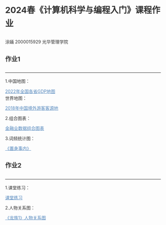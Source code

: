 <html><head><meta http-equiv="Content-Type" content="text/html; charset=UTF-8"/><meta name="exporter-version" content="Evernote Mac 9.7.0 (472010)"/><meta name="altitude" content="0"/><meta name="author" content="Hila"/><meta name="created" content="2024-04-30 18:35:31 +0000"/><meta name="latitude" content="31.25918579101562"/><meta name="longitude" content="121.5064504292927"/><meta name="source" content="desktop.mac"/><meta name="updated" content="2024-04-30 18:36:53 +0000"/><meta name="content-class" content="yinxiang.markdown"/><title>README.md</title></head><body><div style="font-size: 14px; margin: 0; padding: 0; width: 100%;"><h3 style="line-height: 160%; box-sizing: content-box; font-weight: 700; font-size: 27px; color: #333;">2024春《计算机科学与编程入门》课程作业</h3>
<p style="line-height: 160%; box-sizing: content-box; margin: 10px 0; color: #333;">涂婳 2000015929 光华管理学院</p>
<h4 style="line-height: 160%; box-sizing: content-box; font-size: 20px; color: #333;">作业1</h4>
<hr style="line-height: 160%; box-sizing: content-box; border-top: 1px solid #eee; margin: 16px 0;"/>
<p style="line-height: 160%; box-sizing: content-box; margin: 10px 0; color: #333;">1.中国地图：</p>
<p style="line-height: 160%; box-sizing: content-box; margin: 10px 0; color: #333;"><a href="https://aoi-kamimoku.github.io/2022%E5%B9%B4%E5%85%A8%E5%9B%BD%E5%90%84%E7%9C%81GDP%E5%9C%B0%E5%9B%BE.html" style="line-height: 160%; box-sizing: content-box; text-decoration: underline; color: #5286bc;">2022年全国各省GDP地图</a><br/>
世界地图：</p>
<p style="line-height: 160%; box-sizing: content-box; margin: 10px 0; color: #333;"><a href="https://aoi-kamimoku.github.io/2018%E5%B9%B4%E4%B8%AD%E5%9B%BD%E5%A2%83%E5%A4%96%E6%B8%B8%E5%AE%A2%E5%AE%A2%E6%BA%90%E5%9C%B0.html" style="line-height: 160%; box-sizing: content-box; text-decoration: underline; color: #5286bc;">2018年中国境外游客客源地</a></p>
<p style="line-height: 160%; box-sizing: content-box; margin: 10px 0; color: #333;">2.组合图表：</p>
<p style="line-height: 160%; box-sizing: content-box; margin: 10px 0; color: #333;"><a href="https://Aoi-Kamimoku.github.io/%E7%BB%84%E5%90%88%E5%9B%BE%E8%A1%A8.html" style="line-height: 160%; box-sizing: content-box; text-decoration: underline; color: #5286bc;">金融业数据组合图表</a></p>
<p style="line-height: 160%; box-sizing: content-box; margin: 10px 0; color: #333;">3.词频统计图：</p>
<p style="line-height: 160%; box-sizing: content-box; margin: 10px 0; color: #333;"><a href="https://aoi-kamimoku.github.io/wordcloud.html" style="line-height: 160%; box-sizing: content-box; text-decoration: underline; color: #5286bc;">《置身事内》</a></p>
<h4 style="line-height: 160%; box-sizing: content-box; font-size: 20px; color: #333;">作业2</h4>
<hr style="line-height: 160%; box-sizing: content-box; border-top: 1px solid #eee; margin: 16px 0;"/>
<p style="line-height: 160%; box-sizing: content-box; margin: 10px 0; color: #333;">1.课堂练习：</p>
<p style="line-height: 160%; box-sizing: content-box; margin: 10px 0; color: #333;"><a href="https://aoi-kamimoku.github.io/%E4%BD%9C%E4%B8%9A2-1%E8%AF%BE%E5%A0%82%E7%BB%83%E4%B9%A0.html" style="line-height: 160%; box-sizing: content-box; text-decoration: underline; color: #5286bc;">课堂练习</a></p>
<p style="line-height: 160%; box-sizing: content-box; margin: 10px 0; color: #333;">2.人物关系图：</p>
<p style="line-height: 160%; box-sizing: content-box; margin: 10px 0; color: #333;"><a href="https://aoi-kamimoku.github.io/%E9%BE%99%E6%97%8F1-%E4%BA%BA%E7%89%A9%E5%85%B3%E7%B3%BB.html" style="line-height: 160%; box-sizing: content-box; text-decoration: underline; color: #5286bc;">《龙族1》人物关系图</a></p>
</div><center style="display:none !important;visibility:collapse !important;height:0 !important;white-space:nowrap;width:100%;overflow:hidden">%23%23%23%202024%E6%98%A5%E3%80%8A%E8%AE%A1%E7%AE%97%E6%9C%BA%E7%A7%91%E5%AD%A6%E4%B8%8E%E7%BC%96%E7%A8%8B%E5%85%A5%E9%97%A8%E3%80%8B%E8%AF%BE%E7%A8%8B%E4%BD%9C%E4%B8%9A%0A%E6%B6%82%E5%A9%B3%202000015929%20%E5%85%89%E5%8D%8E%E7%AE%A1%E7%90%86%E5%AD%A6%E9%99%A2%0A%0A%23%23%23%23%20%E4%BD%9C%E4%B8%9A1%0A---%0A1.%E4%B8%AD%E5%9B%BD%E5%9C%B0%E5%9B%BE%EF%BC%9A%20%20%0A%5B2022%E5%B9%B4%E5%85%A8%E5%9B%BD%E5%90%84%E7%9C%81GDP%E5%9C%B0%E5%9B%BE%5D(https%3A%2F%2Faoi-kamimoku.github.io%2F2022%E5%B9%B4%E5%85%A8%E5%9B%BD%E5%90%84%E7%9C%81GDP%E5%9C%B0%E5%9B%BE.html)%20%20%0A%E4%B8%96%E7%95%8C%E5%9C%B0%E5%9B%BE%EF%BC%9A%20%20%0A%5B2018%E5%B9%B4%E4%B8%AD%E5%9B%BD%E5%A2%83%E5%A4%96%E6%B8%B8%E5%AE%A2%E5%AE%A2%E6%BA%90%E5%9C%B0%5D(https%3A%2F%2Faoi-kamimoku.github.io%2F2018%E5%B9%B4%E4%B8%AD%E5%9B%BD%E5%A2%83%E5%A4%96%E6%B8%B8%E5%AE%A2%E5%AE%A2%E6%BA%90%E5%9C%B0.html)%20%20%0A%20%20%0A2.%E7%BB%84%E5%90%88%E5%9B%BE%E8%A1%A8%EF%BC%9A%20%20%0A%5B%E9%87%91%E8%9E%8D%E4%B8%9A%E6%95%B0%E6%8D%AE%E7%BB%84%E5%90%88%E5%9B%BE%E8%A1%A8%5D(https%3A%2F%2FAoi-Kamimoku.github.io%2F%E7%BB%84%E5%90%88%E5%9B%BE%E8%A1%A8.html)%0A%20%20%0A3.%E8%AF%8D%E9%A2%91%E7%BB%9F%E8%AE%A1%E5%9B%BE%EF%BC%9A%20%20%0A%5B%E3%80%8A%E7%BD%AE%E8%BA%AB%E4%BA%8B%E5%86%85%E3%80%8B%5D(https%3A%2F%2Faoi-kamimoku.github.io%2Fwordcloud.html)%0A%20%20%0A%23%23%23%23%20%E4%BD%9C%E4%B8%9A2%0A---%0A%0A1.%E8%AF%BE%E5%A0%82%E7%BB%83%E4%B9%A0%EF%BC%9A%20%20%0A%5B%E8%AF%BE%E5%A0%82%E7%BB%83%E4%B9%A0%5D(https%3A%2F%2Faoi-kamimoku.github.io%2F%E4%BD%9C%E4%B8%9A2-1%E8%AF%BE%E5%A0%82%E7%BB%83%E4%B9%A0.html)%0A%0A2.%E4%BA%BA%E7%89%A9%E5%85%B3%E7%B3%BB%E5%9B%BE%EF%BC%9A%20%20%0A%5B%E3%80%8A%E9%BE%99%E6%97%8F1%E3%80%8B%E4%BA%BA%E7%89%A9%E5%85%B3%E7%B3%BB%E5%9B%BE%5D(https%3A%2F%2Faoi-kamimoku.github.io%2F%E9%BE%99%E6%97%8F1-%E4%BA%BA%E7%89%A9%E5%85%B3%E7%B3%BB.html)</center></body></html>

